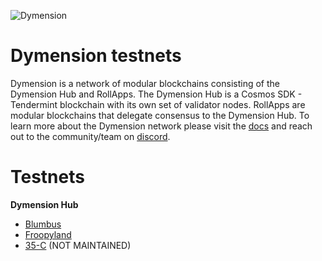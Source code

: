 ![Dymension](/static/img/background-color-logo.jpg)

# Dymension testnets

Dymension is a network of modular blockchains consisting of the Dymension Hub and RollApps. The Dymension Hub is a Cosmos SDK - Tendermint blockchain with its own set of validator nodes. RollApps are modular blockchains that delegate consensus to the Dymension Hub. To learn more about the Dymension network please visit the [docs](https://docs.dymension.xyz/) and reach out to the community/team on [discord](https://discord.gg/dymension).

# Testnets

**Dymension Hub**

-   [Blumbus](/dymension-hub/blumbus/genesis_validators.md)
-   [Froopyland](/dymension-hub/froopyland/genesis_validators.md)
-   [35-C](/dymension-hub/35-C/genesis_validators.md) (NOT MAINTAINED)

